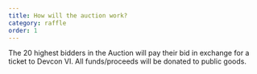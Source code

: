 ```yaml
---
title: How will the auction work?
category: raffle
order: 1
---
```


The 20 highest bidders in the Auction will pay their bid in exchange for a ticket to Devcon VI. All funds/proceeds will be donated to public goods.
